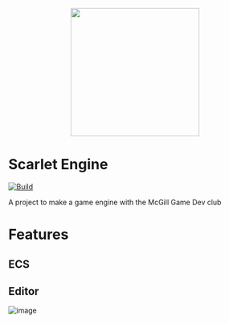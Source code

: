<p align="center">
  <img width="256" height="256" src="https://user-images.githubusercontent.com/25555412/93687418-cb834f80-fa8b-11ea-8eb6-16a23e189b1e.png">
</p>

# Scarlet Engine
[![Build](https://github.com/Scarlet-Engine-Team-GameDev-McGill/Scarlet-Engine/actions/workflows/build.yml/badge.svg)](https://github.com/Scarlet-Engine-Team-GameDev-McGill/Scarlet-Engine/actions/workflows/build.yml)

A project to make a game engine with the McGill Game Dev club

# Features

## ECS

## Editor

![image](https://user-images.githubusercontent.com/25555412/121266346-5a3d3400-c888-11eb-88e1-de9f0d9514f4.png)
